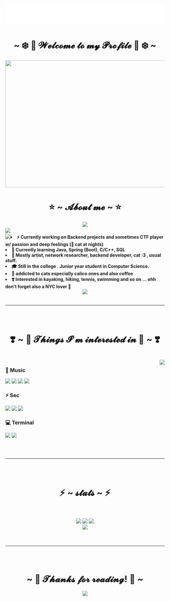 <h1 align="center">
  <img src="https://github.com/aintburak/aintburak/blob/main/snowing.svg" alt="" />
</h1>
<h1 align="center">~ ❄️ 🎊 𝓦𝓮𝓵𝓬𝓸𝓶𝓮 𝓽𝓸 𝓶𝔂 𝓟𝓻𝓸𝓯𝓲𝓵𝓮 🎊 ❄️ ~</h1>


<!-- ![](https://qph.cf2.quoracdn.net/main-qimg-82e925021ae0df9fc05e3bbb4ab8259b) -->

<div align="center">
  <img src="https://qph.cf2.quoracdn.net/main-qimg-82e925021ae0df9fc05e3bbb4ab8259b" width="800px" height="400px">
</div>


<div align="center">
<h1 align="center"> ⭐️ ~ 𝓐𝓫𝓸𝓾𝓽 𝓶𝓮 ~ ⭐️ </h2>
<img src="https://imgur.com/sEMwGRF.jpg">
</div>

<img src="https://komarev.com/ghpvc/?username=aintburak&color=dc143c">

<div align="center">
<img src="https://i.imgur.com/rofqgpv.png" align="left">
</div>
  
<li>
<b>⚡️ Currently working on Backend projects and sometimes CTF player w/ passion and deep feelings (🐾 cat at nights)</b>
</li>
<li>
<b>🌱 Currently learning Java, Spring (Boot), C/C++, SQL </b> 
</li>
<li>
<b>🌟 Mostly artist, network researcher, backend developer, cat :3 , usual stuff.</b> 
</li>
<li>
<b> 🎓 Still in the college . Junior year student in Computer Science. </b>
</li>
<li>
<b>🧁 addicted to cats especially calico ones and also coffee </b>
</li>
<li>
<b>❣️ Interested in kayaking, hiking, tennis, swimming and so on ... ohh don't forget also a NYC lover 🧡 </b>
</li>



<div align="center">
<img src = "https://i.imgur.com/5NescPq.png">
  </div>

<br>

---

<br>
<br>

<div align="center">
  <!-- <img src="https://media.tenor.com/3mqWIcsXxMgAAAAC/anime-heart.gif">  -->
  <h1 align="center"> ❣️ ~ 🧁 𝓣𝓱𝓲𝓷𝓰𝓼 𝓘'𝓶 𝓲𝓷𝓽𝓮𝓻𝓮𝓼𝓽𝓮𝓭 𝓲𝓷 🧁 ~ ❣️ </h1>
  </div>




<br>

<div align="center">
  <img src="https://imgur.com/eZfJGE4.gif" align="right">
  </div>

### 🎸 Music
![](https://img.shields.io/badge/Spotify-1ED760?&style=for-the-badge&logo=spotify&logoColor=white) ![](https://img.shields.io/badge/apple%20music-F34E68?style=for-the-badge&logo=apple%20music&logoColor=white) ![](https://img.shields.io/badge/Apple_Podcasts-9933CC?style=for-the-badge&logo=apple-podcasts&logoColor=white) ![](https://img.shields.io/badge/YouTube_Music-FF0000?style=for-the-badge&logo=youtube-music&logoColor=white)  

### ⚡ Sec 
 ![](https://img.shields.io/badge/HackTheBox-111927?style=for-the-badge&logo=Hack%20The%20Box&logoColor=9FEF00) ![](https://img.shields.io/badge/Snyk-4C4A73?style=for-the-badge&logo=snyk&logoColor=white) ![](	https://img.shields.io/badge/Spring_Security-6DB33F?style=for-the-badge&logo=Spring-Security&logoColor=white)  

### 💻 Terminal
![](https://img.shields.io/badge/GIT-E44C30?style=for-the-badge&logo=git&logoColor=white) ![](https://img.shields.io/badge/Hyper-000000?style=for-the-badge&logo=hyper&logoColor=white) 

<br>
<br>

---

  
<br>
<br>

<div>
<h1 align="center"> ⚡️ ~ 𝓼𝓽𝓪𝓽𝓼  ~ ⚡️ </h2>
</div>
<br>
<br>
<div align="center">
<img src="https://github-profile-summary-cards.vercel.app/api/cards/profile-details?username=aintburak&theme=github_dark">
<img src="https://github-readme-streak-stats.herokuapp.com/?user=aintburak&theme=github_dark">
<img src="https://github-profile-trophy.vercel.app/?username=aintburak&theme=github_dark">
</div>

<div align="center">
<img src="https://hackmd-prod-images.s3-ap-northeast-1.amazonaws.com/uploads/upload_3ee6608ba44c7360b4f644a74736aaff.gif?AWSAccessKeyId=AKIA3XSAAW6AWSKNINWO&Expires=1698520685&Signature=0LybtKyNR6rpaWhqTTqCtEb%2BdRY%3D">
</div>

  
<br>
<br>

---

<br>
<br>

<div>
<h1 align="center"> ~ 💜 𝓣𝓱𝓪𝓷𝓴𝓼 𝓯𝓸𝓻 𝓻𝓮𝓪𝓭𝓲𝓷𝓰! 💜 ~ </h2>
</div>
<div align="center">
<img src="https://i.imgur.com/KXx0cCx.gif">
</div>



